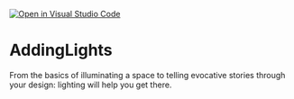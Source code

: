 [![Open in Visual Studio Code](https://classroom.github.com/assets/open-in-vscode-c66648af7eb3fe8bc4f294546bfd86ef473780cde1dea487d3c4ff354943c9ae.svg)](https://classroom.github.com/online_ide?assignment_repo_id=8758792&assignment_repo_type=AssignmentRepo)
# AddingLights
From the basics of illuminating a space to telling evocative stories through your design: lighting will help you get there.
